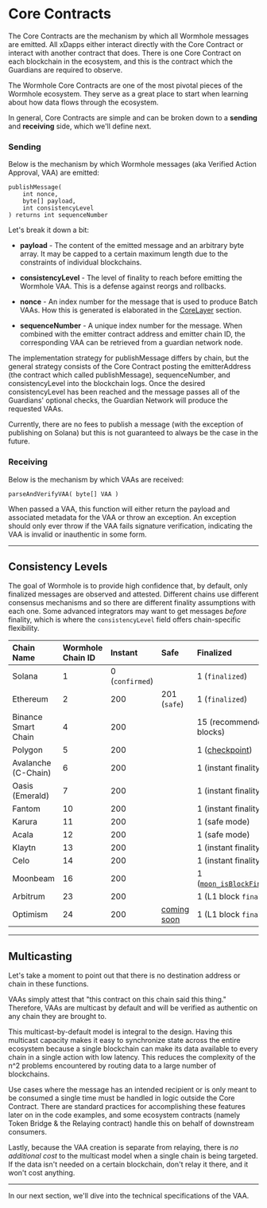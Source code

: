 # Core Contracts

The Core Contracts are the mechanism by which all Wormhole messages are emitted. All xDapps either interact directly with the Core Contract or interact with another contract that does. There is one Core Contract on each blockchain in the ecosystem, and this is the contract which the Guardians are required to observe.

The Wormhole Core Contracts are one of the most pivotal pieces of the Wormhole ecosystem. They serve as a great place to start when learning about how data flows through the ecosystem.

In general, Core Contracts are simple and can be broken down to a **sending** and **receiving** side, which we'll define next.

### Sending

Below is the mechanism by which Wormhole messages (aka Verified Action Approval, VAA) are emitted:

    publishMessage(
        int nonce,
        byte[] payload,
        int consistencyLevel
    ) returns int sequenceNumber

Let's break it down a bit:

- **payload** - The content of the emitted message and an arbitrary byte array. It may be capped to a certain maximum length due to the constraints of individual blockchains.

- **consistencyLevel** - The level of finality to reach before emitting the Wormhole VAA. This is a defense against reorgs and rollbacks.

- **nonce** - An index number for the message that is used to produce Batch VAAs. How this is generated is elaborated in the [CoreLayer](../technical/evm/coreLayer.md) section.

- **sequenceNumber** - A unique index number for the message. When combined with the emitter contract address and emitter chain ID, the corresponding VAA can be retrieved from a guardian network node.

The implementation strategy for publishMessage differs by chain, but the general strategy consists of the Core Contract posting the emitterAddress (the contract which called publishMessage), sequenceNumber, and consistencyLevel into the blockchain logs. Once the desired consistencyLevel has been reached and the message passes all of the Guardians' optional checks, the Guardian Network will produce the requested VAAs.

Currently, there are no fees to publish a message (with the exception of publishing on Solana) but this is not guaranteed to always be the case in the future.

### Receiving

Below is the mechanism by which VAAs are received:

    parseAndVerifyVAA( byte[] VAA )

When passed a VAA, this function will either return the payload and associated metadata for the VAA or throw an exception. An exception should only ever throw if the VAA fails signature verification, indicating the VAA is invalid or inauthentic in some form.

---

## Consistency Levels

The goal of Wormhole is to provide high confidence that, by default, only finalized messages are observed and attested. Different chains use different consensus mechanisms and so there are different finality assumptions with each one. Some advanced integrators may want to get messages _before_ finality, which is where the `consistencyLevel` field offers chain-specific flexibility.

| Chain Name          | Wormhole Chain ID | Instant         | Safe                                                                  | Finalized                                                                                                               |
| :------------------ | :---------------- | :-------------- | :-------------------------------------------------------------------- | :---------------------------------------------------------------------------------------------------------------------- |
| Solana              | 1                 | 0 (`confirmed`) |                                                                       | 1 (`finalized`)                                                                                                         |
| Ethereum            | 2                 | 200             | 201 (`safe`)                                                          | 1 (`finalized`)                                                                                                         |
| Binance Smart Chain | 4                 | 200             |                                                                       | 15 (recommended blocks)                                                                                                 |
| Polygon             | 5                 | 200             |                                                                       | 1 ([checkpoint](https://wiki.polygon.technology/docs/pos/heimdall/checkpoint/))                                         |
| Avalanche (C-Chain) | 6                 | 200             |                                                                       | 1 (instant finality)                                                                                                    |
| Oasis (Emerald)     | 7                 | 200             |                                                                       | 1 (instant finality)                                                                                                    |
| Fantom              | 10                | 200             |                                                                       | 1 (instant finality)                                                                                                    |
| Karura              | 11                | 200             |                                                                       | 1 (safe mode)                                                                                                           |
| Acala               | 12                | 200             |                                                                       | 1 (safe mode)                                                                                                           |
| Klaytn              | 13                | 200             |                                                                       | 1 (instant finality)                                                                                                    |
| Celo                | 14                | 200             |                                                                       | 1 (instant finality)                                                                                                    |
| Moonbeam            | 16                | 200             |                                                                       | 1 ([`moon_isBlockFinalized`](https://docs.moonbeam.network/builders/build/moonbeam-custom-api/#finality-rpc-endpoints)) |
| Arbitrum            | 23                | 200             |                                                                       | 1 (L1 block `finalized`)                                                                                                |
| Optimism            | 24                | 200             | [coming soon](https://community.optimism.io/docs/developers/bedrock/) | 1 (L1 block `finalized`)                                                                                                |

---

## Multicasting

Let's take a moment to point out that there is no destination address or chain in these functions.

VAAs simply attest that "this contract on this chain said this thing." Therefore, VAAs are multicast by default and will be verified as authentic on any chain they are brought to.

This multicast-by-default model is integral to the design. Having this multicast capacity makes it easy to synchronize state across the entire ecosystem because a single blockchain can make its data available to every chain in a single action with low latency. This reduces the complexity of the n^2 problems encountered by routing data to a large number of blockchains.

Use cases where the message has an intended recipient or is only meant to be consumed a single time must be handled in logic outside the Core Contract. There are standard practices for accomplishing these features later on in the code examples, and some ecosystem contracts (namely Token Bridge & the Relaying contract) handle this on behalf of downstream consumers.

Lastly, because the VAA creation is separate from relaying, there is _no additional cost_ to the multicast model when a single chain is being targeted. If the data isn't needed on a certain blockchain, don't relay it there, and it won't cost anything.

---

In our next section, we'll dive into the technical specifications of the VAA.
